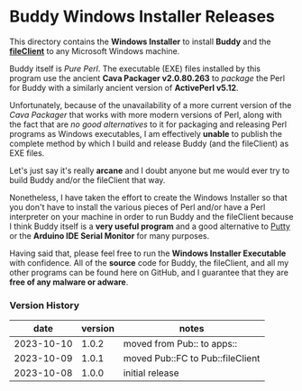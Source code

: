 # Buddy Windows Installer Releases

This directory contains the **Windows Installer** to install **Buddy**
and the [**fileClient**](https://github.com/phorton1/base-Pub-fileClient)
to any Microsoft Windows machine.

Buddy itself is *Pure Perl*. The executable (EXE) files installed by this
program use the ancient **Cava Packager v2.0.80.263** to *package* the Perl
for Buddy with a similarly ancient version of **ActivePerl v5.12**.

Unfortunately, because of the unavailability of a more current version of the
*Cava Packager* that works with more modern versions of Perl, along with the
fact that are *no good alternatives* to it for packaging and releasing Perl
programs as Windows executables, I am effectively **unable** to publish the
complete method by which I build and release Buddy (and the fileClient)
as EXE files.

Let's just say it's really **arcane** and I doubt anyone but me would ever
try to build Buddy and/or the fileClient that way.

Nonetheless, I have taken the effort to create the Windows Installer so that
you don't have to install the various pieces of Perl and/or have a Perl interpreter
on your machine in order to run Buddy and the fileClient because I think
Buddy itself is a **very useful program** and a good alternative to
[Putty](https://www.putty.org/) or the **Arduino IDE Serial Monitor**
for many purposes.

Having said that, please feel free to run the **Windows Installer
Executable** with confidence.  All of the **source** code for Buddy,
the fileClient, and all my other programs can be found here on GitHub,
and I guarantee that they are **free of any malware or adware**.

### Version History

| date 			| version 		| notes	                                    |
| ------------- | ------------- | ----------------------------------------- |
| 2023-10-10    | 1.0.2			| moved from Pub:: to apps::				|
| 2023-10-09    | 1.0.1			| moved Pub::FC to Pub::fileClient			|
| 2023-10-08    | 1.0.0			| initial release							|
